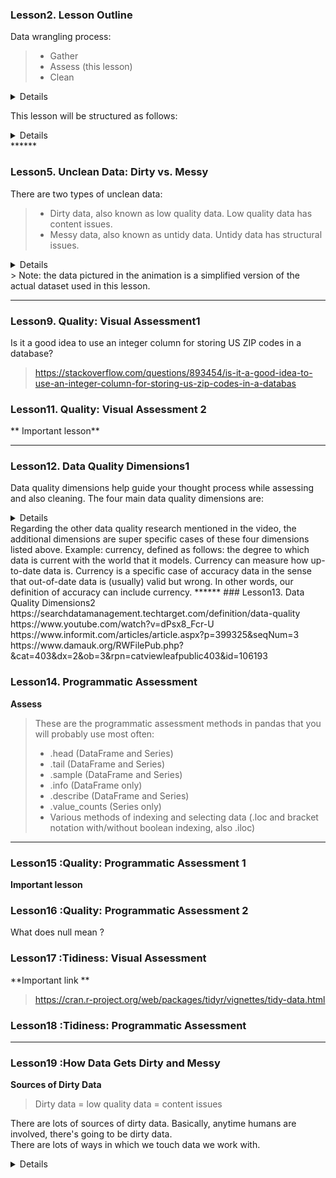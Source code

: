 
### Lesson2. Lesson Outline
Data wrangling process:
> - Gather
> - Assess (this lesson)
> - Clean
<details>
Assessing your data is the second step in data wrangling. When assessing, you're like a detective at work, <br>
inspecting your dataset for two things: data quality issues (i.e. content issues) and lack of tidiness (i.e. structural issues).<br>
Assessing is the precursor to cleaning. You can't clean something that you don't know exists! <br>
In this lesson, you'll learn to identify and categorize common data quality and tidiness issues. <br>
This lesson is the shortest and most "hands-off" code-wise of all four in the course <br>
because of the passive nature of assessing relative to gathering and cleaning. <br>
We have tried to include quizzes wherever possible.<br>
</details>
   
This lesson will be structured as follows:
<details>
>1. You'll get motivated to assess (and later clean) the dataset for lessons 3 and 4: 
   Phase II clinical trial data that compares the efficacy and safety of a new oral insulin to treat diabetes
> 2. You'll learn to distinguish between dirty data and messy data
> 3. You'll assess the data visually and programmatically to identify:
> - Data quality issues
> - Tidiness issues
> You'll learn about data quality dimensions and categorize each of the data quality issues 
> identified above into its appropriate dimension
</details>
******

### Lesson5. Unclean Data: Dirty vs. Messy

There are two types of unclean data:
> - Dirty data, also known as low quality data. Low quality data has content issues.
> - Messy data, also known as untidy data. Untidy data has structural issues.
<details>
In this lesson, you are going to assess both dirty and messy data. <br>
> - Your job right now is to start to distinguish between those two now, <br>
> - even though quality and tidiness (the latter, especially) may not be 100% solidified in your mind yet.
> - Answer the following quizzes, distinguishing between low quality and untidy data, to set yourself up for success in this lesson.
</details>
> Note: the data pictured in the animation is a simplified version of the actual dataset used in this lesson.

******
### Lesson9. Quality: Visual Assessment1
Is it a good idea to use an integer column for storing US ZIP codes in a database?
> https://stackoverflow.com/questions/893454/is-it-a-good-idea-to-use-an-integer-column-for-storing-us-zip-codes-in-a-databas


### Lesson11. Quality: Visual Assessment 2
** Important lesson**

******
### Lesson12. Data Quality Dimensions1
Data quality dimensions help guide your thought process while assessing and also cleaning. The four main data quality dimensions are:
<details>
- Completeness: do we have all of the records that we should? Do we have missing records or not? Are there specific rows, columns, or cells missing?
- Validity: we have the records, but they're not valid, i.e., they don't conform to a defined schema. 
  A schema is a defined set of rules for data. These rules can be real-world constraints (e.g. negative height is impossible) 
  and table-specific constraints (e.g. unique key constraints in tables).
- Accuracy: inaccurate data is wrong data that is valid. It adheres to the defined schema, but it is still incorrect. <br>
  Example: a patient's weight that is 5 lbs too heavy because the scale was faulty.
- Consistency: inconsistent data is both valid and accurate, but there are multiple correct ways of referring to the same thing. <br>
- Consistency, i.e., a standard format, in columns that represent the same data across tables and/or within tables is desired.
</details>
Regarding the other data quality research mentioned in the video, the additional dimensions are super specific cases of these four dimensions listed above. Example: currency, defined as follows: the degree to which data is current with the world that it models. Currency can measure how up-to-date data is. Currency is a specific case of accuracy data in the sense that out-of-date data is (usually) valid but wrong. In other words, our definition of accuracy can include currency.
******
### Lesson13. Data Quality Dimensions2
https://searchdatamanagement.techtarget.com/definition/data-quality<br>
https://www.youtube.com/watch?v=dPsx8_Fcr-U<br>
https://www.informit.com/articles/article.aspx?p=399325&seqNum=3<br>
https://www.damauk.org/RWFilePub.php?&cat=403&dx=2&ob=3&rpn=catviewleafpublic403&id=106193<br>

### Lesson14. Programmatic Assessment
**Assess**
> These are the programmatic assessment methods in pandas that you will probably use most often:
> * .head (DataFrame and Series)
> * .tail (DataFrame and Series)
> * .sample (DataFrame and Series)
> * .info (DataFrame only)
> * .describe (DataFrame and Series)
> * .value_counts (Series only)
> * Various methods of indexing and selecting data (.loc and bracket notation with/without boolean indexing, also .iloc)
******
### Lesson15 :Quality: Programmatic Assessment 1
**Important lesson**
### Lesson16 :Quality: Programmatic Assessment 2
What does null mean ?
>
### Lesson17 :Tidiness: Visual Assessment
**Important link **
> https://cran.r-project.org/web/packages/tidyr/vignettes/tidy-data.html

### Lesson18 :Tidiness: Programmatic Assessment

******
### Lesson19 :How Data Gets Dirty and Messy
**Sources of Dirty Data**
> Dirty data = low quality data = content issues

There are lots of sources of dirty data. Basically, anytime humans are involved, there's going to be dirty data.<br> 
There are lots of ways in which we touch data we work with.<br>
<details>
> We're going to have user entry errors.
> - In some situations, we won't have any data coding standards, or where we do have standards they'll be poorly applied, causing problems in the resulting data
> We might have to integrate data where different schemas have been used for the same type of item.<br>
> - We'll have legacy data systems, where data wasn't coded when disc and memory constraints were much more restrictive than they are now. Over time systems evolve. Needs change, and data changes.
> - Some of our data won't have the unique identifiers it should.
> - Other data will be lost in transformation from one format to another.
> - And then, of course, there's always programmer error.
> - And finally, data might have been corrupted in transmission or storage by cosmic rays or other physical phenomenon. So hey, one that's not our fault.
<details>
Sources of Messy Data

Messy data = untidy data = structural issues

### Lesson21. Assessing: Summary
Assessing is the second step in the data wrangling process:
- Gather
- Assess
- Clean

You can assess data for:
- **Quality:** <br>
  issues with content. Low quality data is also known as dirty data.
- **Tidiness:** <br>
  issues with structure that prevent easy analysis. Untidy data is also known as messy data. Tidy data requirements:
 - Each variable forms a column.
 - Each observation forms a row.
 - Each type of observational unit forms a table.

...using two types of assessment:
- **Visual assessment:**<br>
scrolling through the data in your preferred software application (Google Sheets, Excel, a text editor, etc.).
- **Programmatic assessment:**<br> 
using code to view specific portions and summaries of the data (pandas' head, tail, and info methods, for example).
